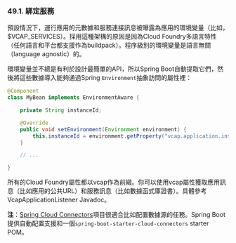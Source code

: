 ### 49.1. 綁定服務

預設情況下，運行應用的元數據和服務連接訊息被曝露為應用的環境變量（比如，$VCAP_SERVICES）。採用這種架構的原因是因為Cloud Foundry多語言特性（任何語言和平台都支援作為buildpack）。程序級別的環境變量是語言無關（language agnostic）的。

環境變量並不總是有利於設計最簡單的API，所以Spring Boot自動提取它們，然後將這些數據導入能夠通過Spring `Environment`抽象訪問的屬性裡：
```java
@Component
class MyBean implements EnvironmentAware {

    private String instanceId;

    @Override
    public void setEnvironment(Environment environment) {
        this.instanceId = environment.getProperty("vcap.application.instance_id");
    }

    // ...

}
```
所有的Cloud Foundry屬性都以vcap作為前綴。你可以使用vcap屬性獲取應用訊息（比如應用的公共URL）和服務訊息（比如數據函式庫證書）。具體參考VcapApplicationListener Javadoc。

**注**：[Spring Cloud Connectors](http://cloud.spring.io/spring-cloud-connectors/)項目很適合比如配置數據源的任務。Spring Boot提供自動配置支援和一個`spring-boot-starter-cloud-connectors` starter POM。
